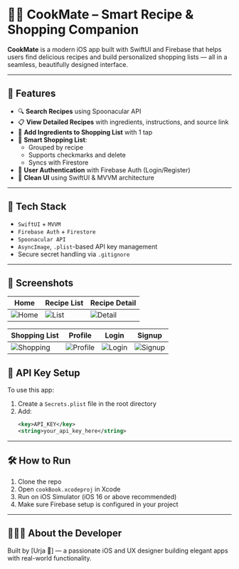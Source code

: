
# 👨‍🍳 CookMate – Smart Recipe & Shopping Companion

**CookMate** is a modern iOS app built with SwiftUI and Firebase that helps users find delicious recipes and build personalized shopping lists — all in a seamless, beautifully designed interface.

---

## 🚀 Features

- 🔍 **Search Recipes** using Spoonacular API
- 📋 **View Detailed Recipes** with ingredients, instructions, and source link
- 🛒 **Add Ingredients to Shopping List** with 1 tap
- 🧾 **Smart Shopping List**:
  - Grouped by recipe
  - Supports checkmarks and delete
  - Syncs with Firestore
- 👤 **User Authentication** with Firebase Auth (Login/Register)
- 🌙 **Clean UI** using SwiftUI & MVVM architecture

---

## 🧠 Tech Stack

- `SwiftUI` + `MVVM`
- `Firebase Auth` + `Firestore`
- `Spoonacular API`
- `AsyncImage`, `.plist`-based API key management
- Secure secret handling via `.gitignore`

---


## 📸 Screenshots

| Home | Recipe List | Recipe Detail |
|------|-------------|----------------|
| ![Home](Screenshots/homescreen.png) | ![List](Screenshots/recipelist.png) | ![Detail](Screenshots/detailrecipe.png) |

| Shopping List | Profile | Login | Signup |
|---------------|---------|-------|--------|
| ![Shopping](Screenshots/shoppinglist.png) | ![Profile](Screenshots/profile.png) | ![Login](Screenshots/login.png) | ![Signup](Screenshots/signup.png) |



## 🔐 API Key Setup

To use this app:

1. Create a `Secrets.plist` file in the root directory
2. Add:
   ```xml
   <key>API_KEY</key>
   <string>your_api_key_here</string>
   ```

---

## 🛠 How to Run

1. Clone the repo  
2. Open `cookBook.xcodeproj` in Xcode  
3. Run on iOS Simulator (iOS 16 or above recommended)  
4. Make sure Firebase setup is configured in your project  

---

## 🙋🏻‍♂️ About the Developer

Built by [Urja 💙] — a passionate iOS and UX designer building elegant apps with real-world functionality.
